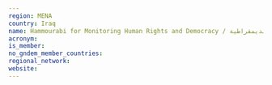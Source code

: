 ```yaml
---
region: MENA
country: Iraq
name: Hammourabi for Monitoring Human Rights and Democracy / حمورابي لمراقبة حقوق الانسان والديمقراطية
acronym: 
is_member: 
no_gndem_member_countries: 
regional_network: 
website: 
---
```

